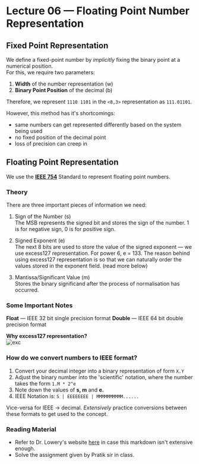 # Lecture 06 — Floating Point Number Representation

## Fixed Point Representation
We define a fixed-point number by *implicitly* fixing the binary point at a numerical position.  
For this, we require two parameters:  
1. **Width** of the number representation (w)
2. **Binary Point Position** of the decimal (b)  

Therefore, we represent `1110 1101` in the `<8,3>` representation as `111.01101`.  

However, this method has it's shortcomings:
- same numbers can get represented differently based on the system being used
- no fixed position of the decimal point
- loss of precision can creep in

## Floating Point Representation
We use the [**IEEE 754**](https://en.wikipedia.org/wiki/IEEE_754) Standard to represent floating point numbers.  

### Theory

There are three important pieces of information we need:  

1. Sign of the Number (s)  
The MSB represents the signed bit and stores the sign of the number. 1 is for negative sign, 0 is for positive sign.  

2. Signed Exponent (e)  
The next 8 bits are used to store the value of the signed exponent — we use excess127 representation. For power 6, e = 133. The reason behind using excess127 representation is so that we can naturally order the values stored in the exponent field. (read more below)  

3. Mantissa/Significant Value (m)  
Stores the binary significand after the process of normalisation has occurred.  

### Some Important Notes

**Float** — IEEE 32 bit single precision format
**Double** — IEEE 64 bit double precision format  

**Why excess127 representation?**  
![exc](https://github.com/psrth/intro-to-programming-csF111/blob/main/rsc/exc.png)  


### How do we convert numbers to IEEE format?
1. Convert your decimal integer into a binary representation of form `X.Y`
2. Adjust the binary number into the 'scientific' notation, where the number takes the form `1.M * 2^e`
3. Note down the values of **s, m** and **e.**
4. IEEE Notation is: `S | EEEEEEEE | MMMMMMMMMM......`  

Vice-versa for IEEE -> decimal. *Extensively* practice conversions between these formats to get used to the concept.  


### Reading Material
- Refer to Dr. Lowery's website [here](http://sandbox.mc.edu/~bennet/cs110/flt/) in case this markdown isn't extensive enough.
- Solve the assignment given by Pratik sir in class.



